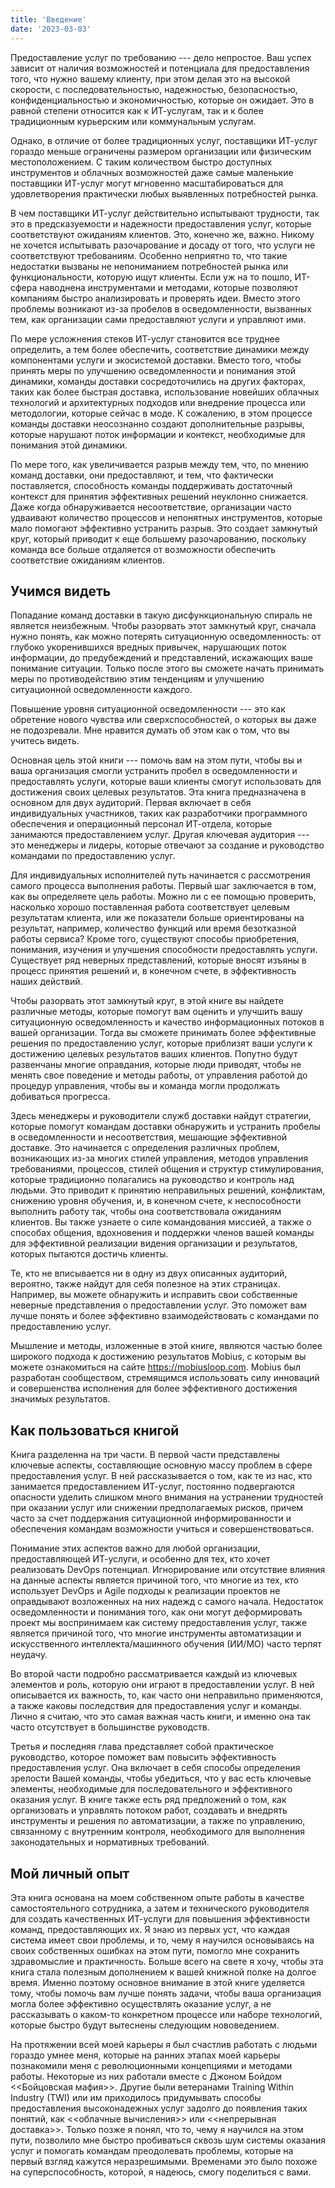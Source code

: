 ```yaml
---
title: 'Введение'
date: '2023-03-03'
---
```


Предоставление услуг по требованию --- дело непростое. Ваш успех зависит от
наличия возможностей и потенциала для предоставления того, что нужно вашему
клиенту, при этом делая это на высокой скорости, с последовательностью,
надежностью, безопасностью, конфиденциальностью и экономичностью, которые он
ожидает. Это в равной степени относится как к ИТ-услугам, так и к более
традиционным курьерским или коммунальным услугам.

Однако, в отличие от более традиционных услуг, поставщики ИТ-услуг гораздо
меньше ограничены размером организации или физическим местоположением. С таким
количеством быстро доступных инструментов и облачных возможностей даже самые
маленькие поставщики ИТ-услуг могут мгновенно масштабироваться для
удовлетворения практически любых выявленных потребностей рынка.

В чем поставщики ИТ-услуг действительно испытывают трудности, так это в
предсказуемости и надежности предоставления услуг, которые соответствуют
ожиданиям клиентов. Это, конечно же, важно. Никому не хочется испытывать
разочарование и досаду от того, что услуги не соответствуют требованиям.
Особенно неприятно то, что такие недостатки вызваны не непониманием
потребностей рынка или функциональности, которую ищут клиенты. Если уж на то
пошло, ИТ-сфера наводнена инструментами и методами, которые позволяют компаниям
быстро анализировать и проверять идеи. Вместо этого проблемы возникают из-за
пробелов в осведомленности, вызванных тем, как организации сами предоставляют
услуги и управляют ими.

По мере усложнения стеков ИТ-услуг становится все труднее определить, а тем
более обеспечить, соответствие динамики между компонентами услуги и экосистемой
доставки. Вместо того, чтобы принять меры по улучшению осведомленности и
понимания этой динамики, команды доставки сосредоточились на других факторах,
таких как более быстрая доставка, использование новейших облачных технологий и
архитектурных подходов или внедрение процесса или методологии, которые сейчас в
моде. К сожалению, в этом процессе команды доставки неосознанно создают
дополнительные разрывы, которые нарушают поток информации и контекст,
необходимые для понимания этой динамики.

По мере того, как увеличивается разрыв между тем, что, по мнению команд
доставки, они предоставляют, и тем, что фактически поставляется, способность
команды поддерживать достаточный контекст для принятия эффективных решений
неуклонно снижается. Даже когда обнаруживается несоответствие, организации
часто удваивают количество процессов и непонятных инструментов, которые мало
помогают эффективно устранить разрыв. Это создает замкнутый круг, который
приводит к еще большему разочарованию, поскольку команда все больше отдаляется
от возможности обеспечить соответствие ожиданиям клиентов.

## Учимся видеть

Попадание команд доставки в такую дисфункциональную спираль не является
неизбежным. Чтобы разорвать этот замкнутый круг, сначала нужно понять, как
можно потерять ситуационную осведомленность: от глубоко укоренившихся вредных
привычек, нарушающих поток информации, до предубеждений и представлений,
искажающих ваше понимание ситуации. Только после этого вы сможете начать
принимать меры по противодействию этим тенденциям и улучшению ситуационной
осведомленности каждого.

Повышение уровня ситуационной осведомленности --- это как обретение нового
чувства или сверхспособностей, о которых вы даже не подозревали. Мне нравится
думать об этом как о том, что вы учитесь видеть.

Основная цель этой книги --- помочь вам на этом пути, чтобы вы и ваша
организация смогли устранить пробел в осведомленности и предоставлять услуги,
которые ваши клиенты смогут использовать для достижения своих целевых
результатов. Эта книга предназначена в основном для двух аудиторий. Первая
включает в себя индивидуальных участников, таких как разработчики программного
обеспечения и операционный персонал ИТ-отдела, которые занимаются
предоставлением услуг. Другая ключевая аудитория --- это менеджеры и лидеры,
которые отвечают за создание и руководство командами по предоставлению услуг.

Для индивидуальных исполнителей путь начинается с рассмотрения самого процесса
выполнения работы. Первый шаг заключается в том, как вы определяете цель
работы. Можно ли с ее помощью проверить, насколько хорошо
поставленная работа соответствует целевым результатам клиента, или же
показатели больше ориентированы на результат, например, количество функций или
время безотказной работы сервиса? Кроме того, существуют способы приобретения,
понимания, изучения и улучшения способности предоставлять услуги. Существует
ряд неверных представлений, которые вносят изъяны в процесс принятия решений и,
в конечном счете, в эффективность наших действий.

Чтобы разорвать этот замкнутый круг, в этой книге вы найдете различные методы,
которые помогут вам оценить и улучшить вашу ситуационную осведомленность и
качество информационных потоков в вашей организации. Тогда вы сможете принимать
более эффективные решения по предоставлению услуг, которые приблизят ваши
услуги к достижению целевых результатов ваших клиентов. Попутно будут
развенчаны многие оправдания, которые люди приводят, чтобы не менять свое
поведение и методы работы, от управления работой до процедур управления, чтобы
вы и команда могли продолжать добиваться прогресса.

Здесь менеджеры и руководители служб доставки найдут стратегии, которые помогут
командам доставки обнаружить и устранить пробелы в осведомленности и
несоответствия, мешающие эффективной доставке. Это начинается с определения
различных проблем, возникающих из-за многих стилей управления, методов
управления требованиями, процессов, стилей общения и структур стимулирования,
которые традиционно полагались на руководство и контроль над людьми. Это
приводит к принятию неправильных решений, конфликтам, снижению уровня обучения,
и, в конечном счете, к неспособности выполнить работу так, чтобы она
соответствовала ожиданиям клиентов. Вы также узнаете о силе командования
миссией, а также о способах общения, вдохновения и поддержки членов вашей
команды для эффективной реализации видения организации и результатов, которых
пытаются достичь клиенты.

Те, кто не вписывается ни в одну из двух описанных аудиторий, вероятно, также
найдут для себя полезное на этих страницах. Например, вы можете обнаружить и
исправить свои собственные неверные представления о предоставлении услуг. Это
поможет вам лучше понять и более эффективно взаимодействовать с командами по
предоставлению услуг.

Мышление и методы, изложенные в этой книге, являются частью более широкого
подхода к достижению результатов Mobius, с которым вы можете ознакомиться на
сайте <https://mobiusloop.com>. Mobius был разработан сообществом, стремящимся
использовать силу инноваций и совершенства исполнения для более эффективного
достижения значимых результатов.

## Как пользоваться книгой

Книга разделенна на три части. В первой части представлены ключевые аспекты,
составляющие основную массу проблем в сфере предоставления услуг. В ней
рассказывается о том, как те из нас, кто занимается предоставлением ИТ-услуг,
постоянно подвергаются опасности уделить слишком много внимания на устранении
трудностей при оказании услуг или снижении предполагаемых рисков, причем часто
за счет поддержания ситуационной информированности и обеспечения командам
возможности учиться и совершенствоваться.

Понимание этих аспектов важно для любой организации, предоставляющей ИТ-услуги,
и особенно для тех, кто хочет реализовать DevOps потенциал. Игнорирование или
отсутствие влияния на данные аспекты является причиной того, что многие из тех,
кто использует DevOps и Agile подходы к реализации проектов не оправдывают
возложенных на них надежд с самого начала. Недостаток осведомленности и
понимания того, как они могут деформировать проект мы воспринимаем как систему
предоставления услуг, также является причиной того, что многие инструменты
автоматизации и искусственного интеллекта/машинного обучения (ИИ/МО) часто
терпят неудачу.

Во второй части подробно рассматривается каждый из ключевых элементов и роль,
которую они играют в предоставлении услуг. В ней описывается их важность, то,
как часто они неправильно применяются, а также каковы последствия для
предоставления услуг и команды. Лично я считаю, что это самая важная часть
книги, и именно она так часто отсутствует в большинстве руководств.

Третья и последняя глава представляет собой практическое руководство, которое
поможет вам повысить эффективность предоставления услуг. Она включает в себя
способы определения зрелости Вашей команды, чтобы убедиться, что у вас есть
ключевые элементы, необходимые для последовательного и эффективного оказания
услуг. В книге также есть ряд предложений о том, как организовать и управлять
потоком работ, создавать и внедрять инструменты и решения по автоматизации, а
также по управлению, связанному с внутренним контроля, необходимого для
выполнения законодательных и нормативных требований.

## Мой личный опыт

Эта книга основана на моем собственном опыте работы в качестве самостоятельного
сотрудника, а затем и технического руководителя для создать качественных
ИТ-услуги для повышения эффективности команд, предоставляющих их. Я знаю из
первых уст, что каждая система имеет свои проблемы, и то, чему я научился
основываясь на своих собственных ошибках на этом пути, помогло мне сохранить
здравомыслие и практичность. Больше всего на свете я хочу, чтобы эта книга
стала полезным дополнением к вашей книжной полке на долгое время. Именно
поэтому основное внимание в этой книге уделяется тому, чтобы помочь вам лучше
понять задачи, чтобы ваша организация могла более эффективно осуществлять
оказание услуг, а не рассказывать о каком-то конкретном процессе или наборе
технологий, которые быстро будут вытеснены следующим нововедением.

На протяжении всей моей карьеры я был счастлив работать с людьми гораздо умнее
меня, которые на ранних этапах моей карьеры познакомили меня с революционными
концепциями и методами работы. Некоторые из них работали вместе с Джоном Бойдом
<<Бойцовская мафия>>. Другие были ветеранами Training Within Industry (TWI) или
им приходилось придумывать способы предоставления высоконадежных услуг задолго
до появления таких понятий, как <<облачные вычисления>> или <<непрерывная
доставка>>. Только позже я понял, что то, чему я научился на этом пути,
позволило мне быстро пробиваться сквозь шум системы оказания услуг и помогать
командам преодолевать проблемы, которые на первый взгляд кажутся неразрешимыми.
Временами это было похоже на суперспособность, которой, я надеюсь, cмогу
поделиться с вами.

